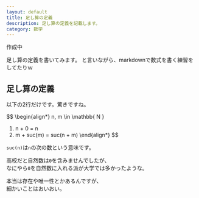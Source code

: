 ```yaml
---
layout: default
title: 足し算の定義
description: 足し算の定義を記載します。
category: 数学
---
```


<script async src="https://cdn.jsdelivr.net/npm/mathjax@3/es5/tex-chtml.js" id="MathJax-script"></script>

作成中

足し算の定義を書いてみます。
と言いながら、markdownで数式を書く練習をしてたりｗ

## 足し算の定義

以下の2行だけです。驚きですね。

$$
\begin{align*}
n, m \in \mathbb{ N }
1. n + 0 = n
2. m + suc(m) = suc(n + m)
\end{align*}
$$

`suc(n)`は`n`の次の数という意味です。

高校だと自然数は`0`を含みませんでしたが、  
なにやら`0`を自然数に入れる派が大学では多かったような。

本当は存在や唯一性とかあるんですが、  
細かいことはおいおい。



